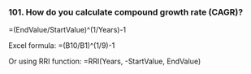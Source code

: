 ### 101. **How do you calculate compound growth rate (CAGR)?**

=(EndValue/StartValue)^(1/Years)-1

Excel formula:
=(B10/B1)^(1/9)-1

Or using RRI function:
=RRI(Years, -StartValue, EndValue)

